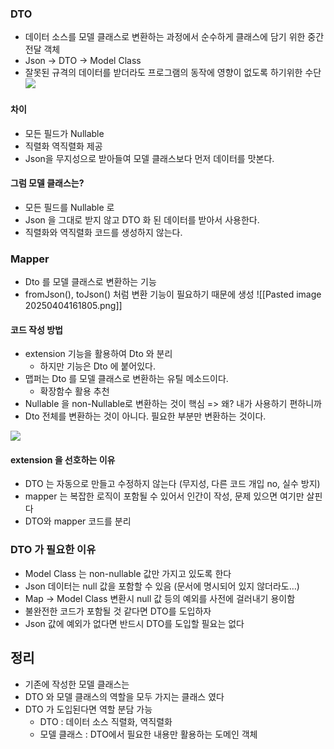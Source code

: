 ### DTO
- 데이터 소스를 모델 클래스로 변환하는 과정에서 순수하게 클래스에 담기 위한 중간 전달 객체
-  Json -> DTO -> Model Class
- 잘못된 규격의 데이터를 받더라도 프로그램의 동작에 영향이 없도록 하기위한 수단
![](https://lh7-rt.googleusercontent.com/slidesz/AGV_vUdkyHa85ITN7oTmeGf9szchTXYIRR-SH8_4sAqV7x2t4AaxOr8qpAlflq75Ev0_LS4vXxVcTRTT1Sw_WXrfjnRJvz6hOQ9hHd_9iSRDRfhJK__B5BT5DzdAFttuXEtGNz4lrVwAEn_9HqclzZCFj-KCLQjmR8YT=s2048?key=7YZ5JpATiGmco6C3NUsKqQ)

#### 차이
- 모든 필드가 Nullable
- 직렬화 역직렬화 제공
-  Json을 무지성으로 받아들여 모델 클래스보다 먼저 데이터를 맛본다.

#### 그럼 모델 클래스는?
- 모든 필드를 Nullable 로
- Json 을 그대로 받지 않고 DTO 화 된 데이터를 받아서 사용한다.
- 직렬화와 역직렬화 코드를 생성하지 않는다.


### Mapper
- Dto 를 모델 클래스로 변환하는 기능
- fromJson(), toJson() 처럼 변환 기능이 필요하기 때문에 생성
![[Pasted image 20250404161805.png]]

#### 코드 작성 방법
- extension 기능을 활용하여 Dto 와 분리
	- 하지만 기능은 Dto 에 붙어있다.
- 맵퍼는 Dto 를 모델 클래스로 변환하는 유틸 메소드이다.
	- 확장함수 활용 추천
- Nullable 을 non-Nullable로 변환하는 것이 핵심 => 왜? 내가 사용하기 편하니까
- Dto 전체를 변환하는 것이 아니다. 필요한 부분만 변환하는 것이다.

![](https://lh7-rt.googleusercontent.com/slidesz/AGV_vUcLwd_SM3eb4rj7Bm0ICw66S2Gt39NBEqT5Jwm40J7q4IRLXtm46ngRv4EdD-g6UyAvJgoeq78YBr_dyx3U0S10xBTVtWzE6ViLlWpZAdL7JipkfUBnw70XDaYfi4VVvJTc9LR5ypH-0V32fsremJ0aWFT5fl84=s2048?key=7YZ5JpATiGmco6C3NUsKqQ)

#### extension 을 선호하는 이유
- DTO 는 자동으로 만들고 수정하지 않는다 (무지성, 다른 코드 개입 no, 실수 방지)
- mapper 는 복잡한 로직이 포함될 수 있어서 인간이 작성, 문제 있으면 여기만 살핀다
- DTO와 mapper 코드를 분리

### DTO 가 필요한 이유
- Model Class 는 non-nullable 값만 가지고 있도록 한다
- Json 데이터는 null 값을 포함할 수 있음 (문서에 명시되어 있지 않더라도…)
- Map -> Model Class 변환시 null 값 등의 예외를 사전에 걸러내기 용이함
- 불완전한 코드가 포함될 것 같다면 DTO를 도입하자
- Json 값에 예외가 없다면 반드시 DTO를 도입할 필요는 없다

## 정리
- 기존에 작성한 모델 클래스는
- DTO 와 모델 클래스의 역할을 모두 가지는 클래스 였다
- DTO 가 도입된다면 역할 분담 가능
	- DTO : 데이터 소스 직렬화, 역직렬화
	- 모델 클래스 : DTO에서 필요한 내용만 활용하는 도메인 객체
